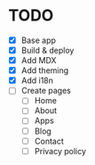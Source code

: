 # TODO

- [x] Base app
- [x] Build & deploy
- [x] Add MDX
- [x] Add theming
- [x] Add i18n
- [ ] Create pages
  - [ ] Home
  - [ ] About
  - [ ] Apps
  - [ ] Blog
  - [ ] Contact
  - [ ] Privacy policy